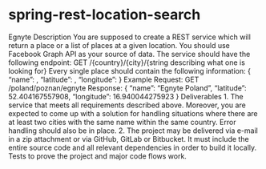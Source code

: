 # spring-rest-location-search
Egnyte
Description
You are supposed to create a REST service which will return a place or a list of places at a given
location. You should use Facebook Graph API as your source of data.
The service should have the following endpoint:
GET /{country}/{city}/{string describing what one is looking for}
Every single place should contain the following information:
{
     “name”: <string>,
     “latitude”: <float>,
     “longitude”: <float>
}
Example
Request: GET /poland/poznan/egnyte
Response:
{
     “name”: “Egnyte Poland”,
     “latitude”: 52.404167557908,
     “longitude”: 16.940044275923
}
Deliverables
1.
The service that meets all requirements described above. Moreover, you are expected
to come up with a solution for handling situations where there are at least two cities
with the same name within the same country. Error handling should also be in place.
2.
The project may be delivered via e-mail in a zip attachment or via GitHub, GitLab or
Bitbucket. It must include the entire source code and all relevant dependencies in order
to build it locally. Tests to prove the project and major code flows work.
